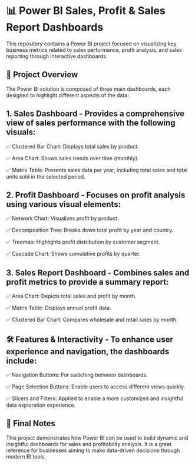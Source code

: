 # 📊 Power BI Sales, Profit & Sales Report Dashboards
This repository contains a Power BI project focused on visualizing key business metrics related to sales performance, profit analysis, and sales reporting through interactive dashboards.

## 🧾 Project Overview
The Power BI solution is composed of three main dashboards, each designed to highlight different aspects of the data:

## 1. Sales Dashboard - Provides a comprehensive view of sales performance with the following visuals:

✅ Clustered Bar Chart: Displays total sales by product.

✅ Area Chart: Shows sales trends over time (monthly).

✅ Matrix Table: Presents sales data per year, including total sales and total units sold in the selected period.

## 2. Profit Dashboard - Focuses on profit analysis using various visual elements:

✅ Network Chart: Visualizes profit by product.

✅ Decomposition Tree: Breaks down total profit by year and country.

✅ Treemap: Highlights profit distribution by customer segment.

✅ Cascade Chart: Shows cumulative profits by quarter.

## 3. Sales Report Dashboard - Combines sales and profit metrics to provide a summary report:

✅ Area Chart: Depicts total sales and profit by month.

✅ Matrix Table: Displays annual profit data.

✅ Clustered Bar Chart: Compares wholesale and retail sales by month.

## 🛠️ Features & Interactivity - To enhance user experience and navigation, the dashboards include:

✅ Navigation Buttons: For switching between dashboards.

✅ Page Selection Buttons: Enable users to access different views quickly.

✅ Slicers and Filters: Applied to enable a more customized and insightful data exploration experience.

## 📌 Final Notes
This project demonstrates how Power BI can be used to build dynamic and insightful dashboards for sales and profitability analysis. It is a great reference for businesses aiming to make data-driven decisions through modern BI tools.
